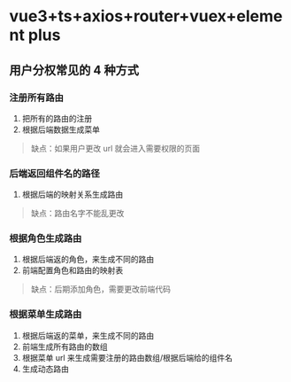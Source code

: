 # vue3+ts+axios+router+vuex+element plus

## 用户分权常见的 4 种方式

### 注册所有路由

1.  把所有的路由的注册
2.  根据后端数据生成菜单

> 缺点：如果用户更改 url 就会进入需要权限的页面

### 后端返回组件名的路径

1.  根据后端的映射关系生成路由

> 缺点：路由名字不能乱更改

### 根据角色生成路由

1.  根据后端返的角色，来生成不同的路由
2.  前端配置角色和路由的映射表

> 缺点：后期添加角色，需要更改前端代码

### 根据菜单生成路由

1.  根据后端返的菜单，来生成不同的路由
2.  前端生成所有路由的数组
3.  根据菜单 url 来生成需要注册的路由数组/根据后端给的组件名
4.  生成动态路由
